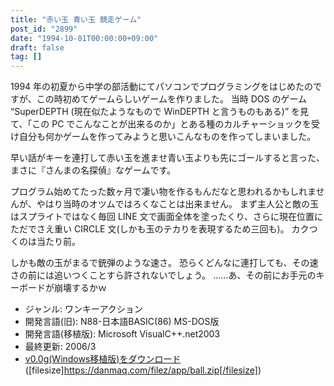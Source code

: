 ```yaml
---
title: "赤い玉 青い玉 競走ゲーム"
post_id: "2899"
date: "1994-10-01T00:00:00+09:00"
draft: false
tag: []
---
```



1994 年の初夏から中学の部活動にてパソコンでプログラミングをはじめたのですが、この時初めてゲームらしいゲームを作りました。
当時 DOS のゲーム “SuperDEPTH (現在似たようなもので WinDEPTH と言うものもある)” を見て、「この PC でこんなことが出来るのか」とある種のカルチャーショックを受け自分も何かゲームを作ってみようと思いこんなものを作ってしまいました。

早い話がキーを連打して赤い玉を進ませ青い玉よりも先にゴールすると言った、まさに『さんまの名探偵』なゲームです。

プログラム始めてたった数ヶ月で凄い物を作るもんだなと思われるかもしれませんが、やはり当時のオツムではろくなことは出来ません。
まず主人公と敵の玉はスプライトではなく毎回 LINE 文で画面全体を塗ったくり、さらに現在位置にただでさえ重い CIRCLE 文(しかも玉のテカりを表現するため三回も)。
カクつくのは当たり前。

しかも敵の玉がまるで銃弾のような速さ。
恐らくどんなに連打しても、その速さの前には追いつくことすら許されないでしょう。
……あ、その前にお手元のキーボードが崩壊するかｗ

* ジャンル: ワンキーアクション
* 開発言語(旧): N88-日本語BASIC(86) MS-DOS版
* 開発言語(移植版): Microsoft VisualC++.net2003
* 最終更新: 2006/3
* [v0.0g(Windows移植版)をダウンロード](/filez/app/ball.zip) ([filesize]https://danmaq.com/filez/app/ball.zip[/filesize])
